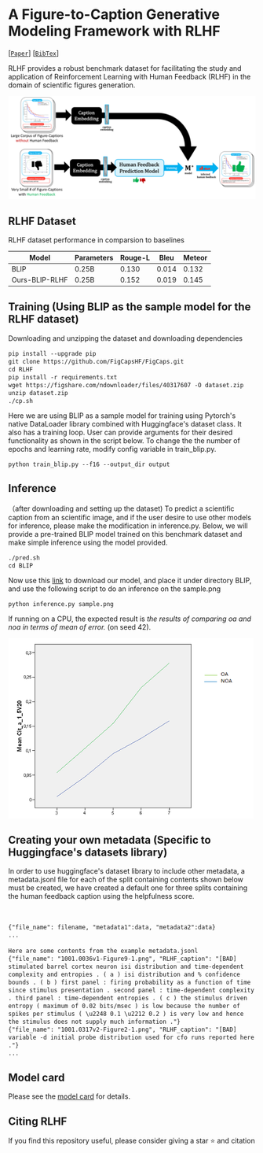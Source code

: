 # A Figure-to-Caption Generative Modeling Framework with RLHF


[[`Paper`]()]  [[`BibTex`]()]


RLHF provides a robust benchmark dataset for facilitating the study and application of Reinforcement Learning with Human Feedback (RLHF) in the domain of scientific figures generation. 



![RLHF-Framework](fig-RLHF-framework-1.png) 

## RLHF Dataset

RLHF dataset performance in comparsion to baselines

| Model            | Parameters | Rouge-L | Bleu   | Meteor |
|------------------|------------|---------|--------|--------|
| BLIP             | 0.25B      | 0.130   | 0.014  | 0.132  |
| Ours-BLIP-RLHF   | 0.25B      | 0.152   | 0.019  | 0.145  |



## Training (Using BLIP as the sample model for the RLHF dataset)

Downloading and unzipping the dataset and downloading dependencies 

```shell
pip install --upgrade pip
git clone https://github.com/FigCapsHF/FigCaps.git
cd RLHF
pip install -r requirements.txt
wget https://figshare.com/ndownloader/files/40317607 -O dataset.zip
unzip dataset.zip
./cp.sh
```




<!-- Using VIT-gpt2 as a sample model for training using Huggingface's dataset library and its seq2seqTrainer for a simple training on our dataset, it will save the model under the directory model, and wills save checkpoints for every epoch. Modify the variable training_args if user wants to have different training arguments. If User desire to use other models using Huggingface's Trainer class, modify the model specification under train_vit_gpt2.py
```shell
python train_vit_gpt2.py

``` -->

<!-- Another way for Training. -->
Here we are using BLIP as a sample model for training using Pytorch's native DataLoader library combined with Huggingface's dataset class. It also has a training loop. User can provide arguments for their desired functionality as shown in the script below. To change the the number of epochs and learning rate, modify config variable in train_blip.py.
```shell
python train_blip.py --f16 --output_dir output

```

## Inference
（after downloading and setting up the dataset) To predict a scientific caption from an scientific image, and if the user desire to use other models for inference, please make the modification in inference.py. Below, we will provide a pre-trained BLIP model trained on this benchmark dataset and make simple inference using the model provided.
```shell 
./pred.sh
cd BLIP
```
Now use this [link](https://drive.google.com/file/d/1FZh95Xeyt3RlaYs_TeeiiSPwYvAuGogQ/view?usp=share_link) to download our model, and place it under directory BLIP, and use the following script to do an inference on the sample.png
```shell
python inference.py sample.png
```
If running on a CPU, the expected result is *the results of comparing oa and noa in terms of mean of error.* (on seed 42).

![Sample Scientific figure](sample.png) 


## Creating your own metadata (Specific to Huggingface's datasets library)
In order to use huggingface's dataset library to include other metadata, a metadata.jsonl file for each of the split containing contents shown below must be created, we have created a default one for three splits containing the human feedback caption using the helpfulness score.
```


{"file_name": filename, "metadata1":data, "metadata2":data}
...

Here are some contents from the example metadata.jsonl
{"file_name": "1001.0036v1-Figure9-1.png", "RLHF_caption": "[BAD] stimulated barrel cortex neuron isi distribution and time-dependent complexity and entropies . ( a ) isi distribution and % confidence bounds . ( b ) first panel : firing probability as a function of time since stimulus presentation . second panel : time-dependent complexity . third panel : time-dependent entropies . ( c ) the stimulus driven entropy ( maximum of 0.02 bits/msec ) is low because the number of spikes per stimulus ( \u2248 0.1 \u2212 0.2 ) is very low and hence the stimulus does not supply much information ."}
{"file_name": "1001.0317v2-Figure2-1.png", "RLHF_caption": "[BAD] variable -d initial probe distribution used for cfo runs reported here ."}
...
```

## Model card
Please see the [model card](model_card.md) for details.





## Citing RLHF

If you find this repository useful, please consider giving a star :star: and citation

```

```
